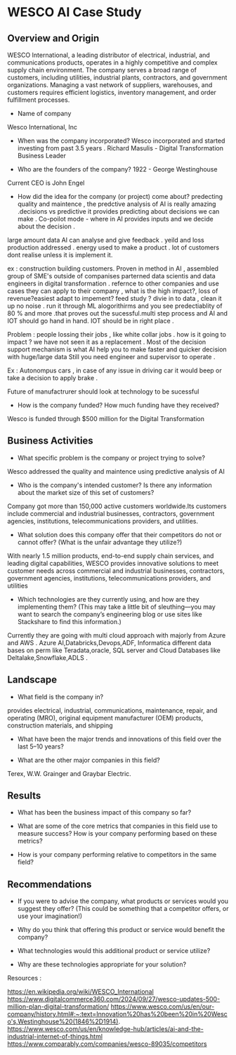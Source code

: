 
# WESCO AI Case Study 

## Overview and Origin
WESCO International, a leading distributor of electrical, industrial, and communications products, operates in a highly competitive and complex supply chain environment. 
The company serves a broad range of customers, including utilities, industrial plants, contractors, and government organizations. 
Managing a vast network of suppliers, warehouses, and customers requires efficient logistics, inventory management, and order fulfillment processes.


* Name of company

Wesco International, Inc

* When was the company incorporated?
Wesco incorporated and started investing from past 3.5 years .
Richard Masulis - Digital Transformation Business Leader


* Who are the founders of the company?
1922 - George Westinghouse 

Current CEO is John Engel 


* How did the idea for the company (or project) come about?
predecting quality and maintence , the predctive analysis of AI is really amazing .decisions vs predictive it provides predicting about decisions we can make . 
Co-poilot mode - where in AI provides inputs and we decide about the decision .


large amount data AI can analyse and give feedback . yeild and loss production addressed . energy used to make a product .
lot of customers dont realise unless it is implement it.

ex : construction building customers. Proven in method in AI , assembled  group of SME's  outside of companises parterned data scientis and data engineers in digital transformation .
refernce to other companies and use cases they can apply to their company , what is the high impact?, loss of revenue?easiest adapt to impement? feed study ? divie in to data , clean it up no noise .
run it through ML alogorithirms and you see predectiablity of 80 % and more .that proves out the sucessful.multi step process and  AI and IOT  should go hand in hand. IOT should be in right place .



Problem : people lossing their jobs , like white collar jobs . how is it going to impact ? we have not seen it as a replacement . Most of the decision support mechanism is what AI help you to make faster and quicker decision with huge/large data
Still you need engineer and supervisor to operate .

Ex : Autonompus cars , in case of any issue in driving car it would beep or take a decision to apply brake .


Future of manufactrurer should look at technology to be sucessful

 

 * How is the company funded? How much funding have they received?

 Wesco is funded through  $500 million for the Digital Transformation 

 ## Business Activities

 * What specific problem is the company or project trying to solve?

 Wesco  addressed the quality and maintence using predictive analysis of AI 



 * Who is the company's intended customer? Is there any information about the market size of this set of customers?

 Company got more than 150,000 active customers worldwide.Its  customers include commercial and industrial businesses, contractors, government agencies, institutions, telecommunications providers, and utilities.

 * What solution does this company offer that their competitors do not or cannot offer? (What is the unfair advantage they utilize?)

  With nearly 1.5 million products, end-to-end supply chain services, and leading digital capabilities, WESCO provides innovative solutions to meet customer needs across commercial and industrial businesses, contractors, government agencies, institutions, telecommunications providers, and utilities

  * Which technologies are they currently using, and how are they implementing them? (This may take a little bit of sleuthing&mdash;you may want to search the company’s engineering blog or use sites like Stackshare to find this information.)

  Currently they are  going with multi cloud approach with majorly from Azure  and AWS  . Azure AI,Databricks,Devops,ADF, Informatica  different data bases  on perm like Teradata,oracle, SQL server and Cloud  Databases like Deltalake,Snowflake,ADLS . 

  ## Landscape

  * What field is the company in?

  provides electrical, industrial, communications, maintenance, repair, and operating (MRO), original equipment manufacturer (OEM) products, construction materials, and shipping

  * What have been the major trends and innovations of this field over the last 5&ndash;10 years?

  * What are the other major companies in this field?

  Terex, W.W. Grainger and Graybar Electric.

  ## Results

  * What has been the business impact of this company so far?

  * What are some of the core metrics that companies in this field use to measure success? How is your company performing based on these metrics?

  * How is your company performing relative to competitors in the same field?

  ## Recommendations

  * If you were to advise the company, what products or services would you suggest they offer? (This could be something that a competitor offers, or use your imagination!)

  * Why do you think that offering this product or service would benefit the company?

  * What technologies would this additional product or service utilize?

  * Why are these technologies appropriate for your solution?


  Resources :

  https://en.wikipedia.org/wiki/WESCO_International
  https://www.digitalcommerce360.com/2024/09/27/wesco-updates-500-million-plan-digital-transformation/
  https://www.wesco.com/us/en/our-company/history.html#:~:text=Innovation%20has%20been%20in%20Wesco's,Westinghouse%20(1846%2D1914).
  https://www.wesco.com/us/en/knowledge-hub/articles/ai-and-the-industrial-internet-of-things.html
  https://www.comparably.com/companies/wesco-89035/competitors


